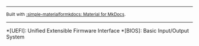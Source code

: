-------
<small>Built with [:simple-materialformkdocs: Material for MkDocs](https://squidfunk.github.io/mkdocs-material).</small>

-------

*[UEFI]: Unified Extensible Firmware Interface
*[BIOS]: Basic Input/Output System

